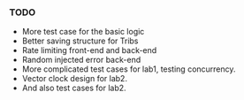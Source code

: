 ### TODO

- More test case for the basic logic
- Better saving structure for Tribs
- Rate limiting front-end and back-end
- Random injected error back-end
- More complicated test cases for lab1, testing concurrency.
- Vector clock design for lab2.
- And also test cases for lab2.
